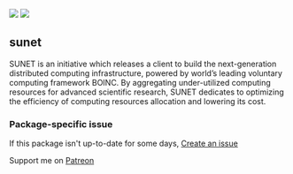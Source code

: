 [![](https://img.shields.io/chocolatey/v/sunet?color=green&label=sunet)](https://chocolatey.org/packages/sunet) [![](https://img.shields.io/chocolatey/dt/sunet)](https://chocolatey.org/packages/sunet)

## sunet
SUNET is an initiative which releases a client to build the next-generation distributed computing 
infrastructure, powered by world’s leading voluntary computing framework BOINC. 
By aggregating under-utilized computing resources for advanced scientific research, 
SUNET dedicates to optimizing the efficiency of computing resources allocation and lowering its cost.

### Package-specific issue
If this package isn't up-to-date for some days, [Create an issue](https://github.com/tunisiano187/Chocolatey-packages/issues/new/choose)

Support me on [Patreon](https://www.patreon.com/bePatron?u=39585820)

